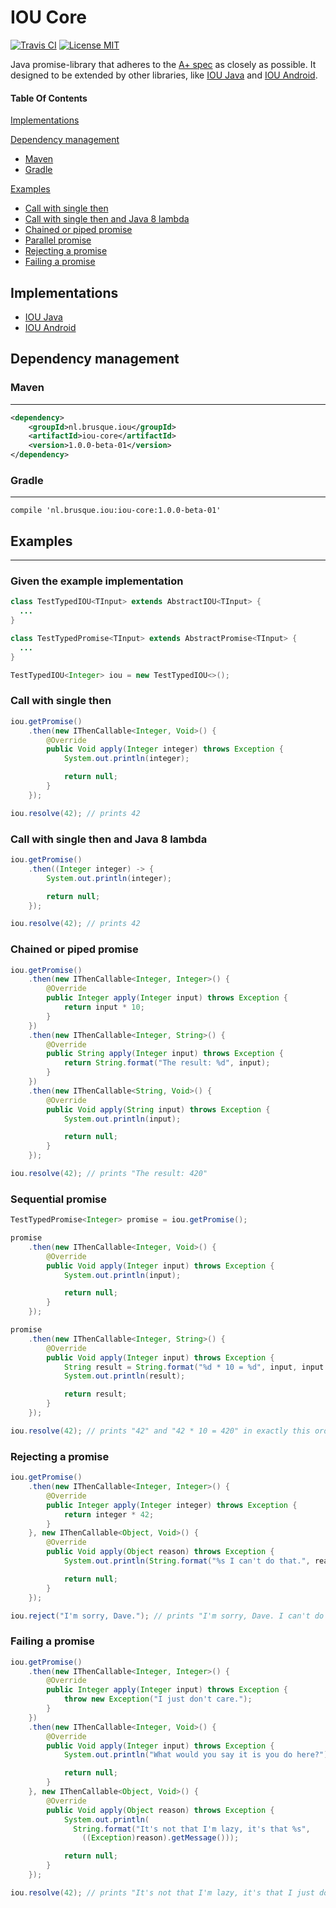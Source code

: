 # IOU Core

[![Travis CI](https://travis-ci.org/ioweyou/iou-core.svg)](https://travis-ci.org/ioweyou/iou-core)
[![License MIT](https://img.shields.io/:license-mit-blue.svg)](http://badges.mit-license.org)

Java promise-library that adheres to the [A+ spec](https://github.com/promises-aplus/promises-spec) as closely as possible. It designed to be extended by other libraries, like [IOU Java](https://github.com/ioweyou/iou-java) and [IOU Android](https://github.com/ioweyou/iou-android).

#### Table Of Contents

[Implementations](#implementations)

[Dependency management](#dependency-management)
  * [Maven](#maven)
  * [Gradle](#gradle)

[Examples](#examples)
  * [Call with single then](#call-with-single-then)
  * [Call with single then and Java 8 lambda](#call-with-single-then-and-java-8-lambda)
  * [Chained or piped promise](#chained-or-piped-promise)
  * [Parallel promise](#parallel-promise)
  * [Rejecting a promise](#rejecting-a-promise)
  * [Failing a promise](#failing-a-promise)

## Implementations
* [IOU Java](https://github.com/ioweyou/iou-java)
* [IOU Android](https://github.com/ioweyou/iou-android)

## Dependency management
### Maven
-----
```xml
<dependency>
    <groupId>nl.brusque.iou</groupId>
    <artifactId>iou-core</artifactId>
    <version>1.0.0-beta-01</version>
</dependency>
```

### Gradle
-----
```
compile 'nl.brusque.iou:iou-core:1.0.0-beta-01'
```

## Examples
-----
### Given the example implementation
```java
class TestTypedIOU<TInput> extends AbstractIOU<TInput> {
  ...
}

class TestTypedPromise<TInput> extends AbstractPromise<TInput> {
  ...
}

TestTypedIOU<Integer> iou = new TestTypedIOU<>();

```
### Call with single then
```java
iou.getPromise()
    .then(new IThenCallable<Integer, Void>() {
        @Override
        public Void apply(Integer integer) throws Exception {
            System.out.println(integer);

            return null;
        }
    });

iou.resolve(42); // prints 42
```
### Call with single then and Java 8 lambda
```java
iou.getPromise()
    .then((Integer integer) -> {
        System.out.println(integer);

        return null;
    });

iou.resolve(42); // prints 42
```
### Chained or piped promise
```java
iou.getPromise()
    .then(new IThenCallable<Integer, Integer>() {
        @Override
        public Integer apply(Integer input) throws Exception {
            return input * 10;
        }
    })
    .then(new IThenCallable<Integer, String>() {
        @Override
        public String apply(Integer input) throws Exception {
            return String.format("The result: %d", input);
        }
    })
    .then(new IThenCallable<String, Void>() {
        @Override
        public Void apply(String input) throws Exception {
            System.out.println(input);

            return null;
        }
    });

iou.resolve(42); // prints "The result: 420"
```
### Sequential promise
```java
TestTypedPromise<Integer> promise = iou.getPromise();

promise
    .then(new IThenCallable<Integer, Void>() {
        @Override
        public Void apply(Integer input) throws Exception {
            System.out.println(input);

            return null;
        }
    });

promise
    .then(new IThenCallable<Integer, String>() {
        @Override
        public Void apply(Integer input) throws Exception {
            String result = String.format("%d * 10 = %d", input, input * 10);
            System.out.println(result);

            return result;
        }
    });

iou.resolve(42); // prints "42" and "42 * 10 = 420" in exactly this order
```
### Rejecting a promise
```java
iou.getPromise()
    .then(new IThenCallable<Integer, Integer>() {
        @Override
        public Integer apply(Integer integer) throws Exception {
            return integer * 42;
        }
    }, new IThenCallable<Object, Void>() {
        @Override
        public Void apply(Object reason) throws Exception {
            System.out.println(String.format("%s I can't do that.", reason));

            return null;
        }
    });

iou.reject("I'm sorry, Dave."); // prints "I'm sorry, Dave. I can't do that."
```
### Failing a promise
```java
iou.getPromise()
    .then(new IThenCallable<Integer, Integer>() {
        @Override
        public Integer apply(Integer input) throws Exception {
            throw new Exception("I just don't care.");
        }
    })
    .then(new IThenCallable<Integer, Void>() {
        @Override
        public Void apply(Integer input) throws Exception {
            System.out.println("What would you say it is you do here?");

            return null;
        }
    }, new IThenCallable<Object, Void>() {
        @Override
        public Void apply(Object reason) throws Exception {
            System.out.println(
              String.format("It's not that I'm lazy, it's that %s",
                ((Exception)reason).getMessage()));

            return null;
        }
    });

iou.resolve(42); // prints "It's not that I'm lazy, it's that I just don't care."
```
